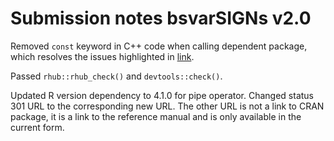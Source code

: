 # Submission notes bsvarSIGNs v2.0

Removed `const` keyword in C++ code when calling dependent package, which resolves the issues highlighted in [link](https://www.stats.ox.ac.uk/pub/bdr/M1-SAN/bsvarSIGNs/).

Passed `rhub::rhub_check()` and `devtools::check()`.

Updated R version dependency to 4.1.0 for pipe operator. Changed status 301 URL to the corresponding new URL. The other URL is not a link to CRAN package, it is a link to the reference manual and is only available in the current form.
